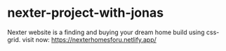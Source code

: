 # nexter-project-with-jonas

Nexter website is a finding and buying your dream home build using css-grid. visit now: https://nexterhomesforu.netlify.app/
